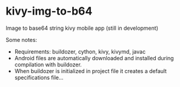 # kivy-img-to-b64
Image to base64 string kivy mobile app (still in development)

Some notes:
* Requirements: buildozer, cython, kivy, kivymd, javac
* Android files are automatically downloaded and installed during compilation with buildozer.
* When buildozer is initialized in project file it creates a default specifications file...
